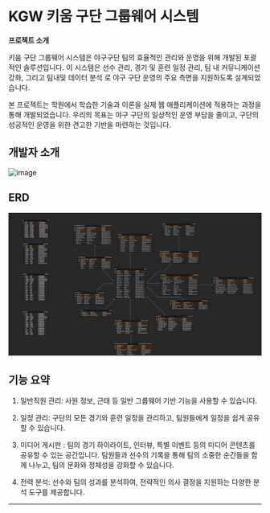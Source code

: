 # KGW  키움 구단 그룹웨어 시스템


**프로젝트 소개**


키움 구단 그룹웨어 시스템은 야구구단 팀의 효율적인 관리와 운영을 위해 개발된 포괄적인 솔루션입니다. 이 시스템은 선수 관리, 경기 및 훈련 일정 관리, 팀 내 커뮤니케이션 강화, 그리고 팀내및 데이터  분석 로  야구 구단 운영의 주요 측면을 지원하도록 설계되었습니다.

본 프로젝트는 학원에서 학습한 기술과 이론을 실제 웹 애플리케이션에 적용하는 과정을 통해 개발되었습니다. 우리의 목표는 야구 구단의 일상적인 운영 부담을 줄이고, 구단의 성공적인 운영을 위한 견고한 기반을 마련하는 것입니다.


## 개발자  소개
<img width="auto" alt="image" src="https://github.com/leeyuri92/KGWrefactoring/assets/145312387/ee226552-0442-4f25-a9c9-54b81bcf85e7">


## ERD
![image](https://github.com/Uari/KGW/blob/develop/src/main/resources/static/images/erd.png)

## 기능 요약

1. 일반직원 관리: 사원 정보, 근태 등 일반 그룹웨어 기반 기능을 사용할 수 있습니다.

2. 일정 관리: 구단의 모든 경기와 훈련 일정을 관리하고, 팀원들에게 일정을 쉽게 공유할 수 있습니다.

3. 미디어 게시판 : 팀의 경기 하이라이트, 인터뷰, 특별 이벤트 등의 미디어 콘텐츠를 공유할 수 있는 공간입니다. 팀원들과 선수의 기록을 통해 팀의 소중한 순간들을 함께 나누고, 팀의 문화와 정체성을 강화할 수 있습니다.

4. 전력 분석: 선수와 팀의 성과를 분석하여, 전략적인 의사 결정을 지원하는 다양한 분석 도구를 제공합니다.

---

